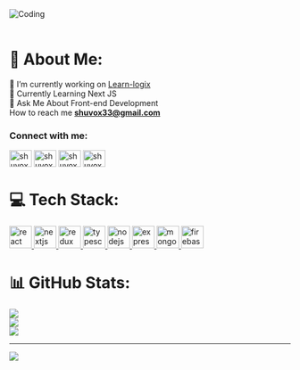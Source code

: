 
<img align="top" alt="Coding" width="full" src="https://i.ibb.co.com/gFRKZf4P/White-Minimalist-Corporate-Personal-Profile-Linked-In-Banner.png">
<br>
<br>

# 💫 About Me:
🚀 I’m currently working on [Learn-logix](https://github.com/shuvox33/learn-logix)<br>🌱 Currently Learning Next JS<br>💬 Ask Me About Front-end Development<br>How to reach me **shuvox33@gmail.com**


<h3 align="left">Connect with me:</h3>
<p align="left">
<a href="https://twitter.com/shuvox33" target="blank"><img align="center" src="https://raw.githubusercontent.com/rahuldkjain/github-profile-readme-generator/master/src/images/icons/Social/twitter.svg" alt="shuvox33" height="30" width="40" /></a>
<a href="https://linkedin.com/in/shuvox33" target="blank"><img align="center" src="https://raw.githubusercontent.com/rahuldkjain/github-profile-readme-generator/master/src/images/icons/Social/linked-in-alt.svg" alt="shuvox33" height="30" width="40" /></a>
<a href="https://fb.com/shuvox33" target="blank"><img align="center" src="https://raw.githubusercontent.com/rahuldkjain/github-profile-readme-generator/master/src/images/icons/Social/facebook.svg" alt="shuvox33" height="30" width="40" /></a>
<a href="https://www.leetcode.com/shuvox33" target="blank"><img align="center" src="https://raw.githubusercontent.com/rahuldkjain/github-profile-readme-generator/master/src/images/icons/Social/leet-code.svg" alt="shuvox33" height="30" width="40" /></a>
</p>

# 💻 Tech Stack:
<p align="left"> 
  <a href="https://reactjs.org/" target="_blank" rel="noreferrer"> 
    <img src="https://www.vectorlogo.zone/logos/reactjs/reactjs-icon.svg" alt="react" width="40" height="40"/> 
  </a>
  <a href="https://nextjs.org/" target="_blank" rel="noreferrer">
    <img src="https://www.vectorlogo.zone/logos/nextjs/nextjs-icon.svg" alt="nextjs" width="40" height="40"/>
  </a>
  <a href="https://redux.js.org" target="_blank" rel="noreferrer">
    <img src="https://www.vectorlogo.zone/logos/reduxjs/reduxjs-icon.svg" alt="redux" width="40" height="40"/>
  </a>
  <a href="https://www.typescriptlang.org/" target="_blank" rel="noreferrer">
    <img src="https://www.vectorlogo.zone/logos/typescriptlang/typescriptlang-icon.svg" alt="typescript" width="40" height="40"/>
  </a>
  <a href="https://nodejs.org" target="_blank" rel="noreferrer">
    <img src="https://www.vectorlogo.zone/logos/nodejs/nodejs-icon.svg" alt="nodejs" width="40" height="40"/>
  </a>
  <a href="https://expressjs.com" target="_blank" rel="noreferrer">
    <img src="https://www.vectorlogo.zone/logos/expressjs/expressjs-icon.svg" alt="express" width="40" height="40"/>
  </a>
  <a href="https://www.mongodb.com/" target="_blank" rel="noreferrer">
    <img src="https://www.vectorlogo.zone/logos/mongodb/mongodb-icon.svg" alt="mongodb" width="40" height="40"/>
  </a>
  <a href="https://firebase.google.com/" target="_blank" rel="noreferrer">
    <img src="https://www.vectorlogo.zone/logos/firebase/firebase-icon.svg" alt="firebase" width="40" height="40"/>
  </a>
</p>

# 📊 GitHub Stats:
![](https://github-readme-stats.vercel.app/api?username=shuvox33&theme=blue-green&hide_border=false&include_all_commits=false&count_private=true)<br/>
![](https://github-readme-streak-stats.herokuapp.com/?user=shuvox33&theme=blue-green&hide_border=false)<br/>
![](https://github-readme-stats.vercel.app/api/top-langs/?username=shuvox33&theme=blue-green&hide_border=false&include_all_commits=false&count_private=true&layout=compact)

---
[![](https://visitcount.itsvg.in/api?id=shuvox33&icon=0&color=0)](https://visitcount.itsvg.in)

<!-- Proudly created with GPRM ( https://gprm.itsvg.in ) -->
